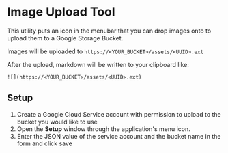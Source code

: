 # Image Upload Tool

This utility puts an icon in the menubar that you can drop images onto to upload them to a Google Storage Bucket.

Images will be uploaded to `https://<YOUR_BUCKET>/assets/<UUID>.ext`

After the upload, markdown will be written to your clipboard like:

```
![](https://<YOUR_BUCKET>/assets/<UUID>.ext)
```

## Setup

1. Create a Google Cloud Service account with permission to upload to the bucket you would like to use
2. Open the **Setup** window through the application's menu icon.
3. Enter the JSON value of the service account and the bucket name in the form and click save

